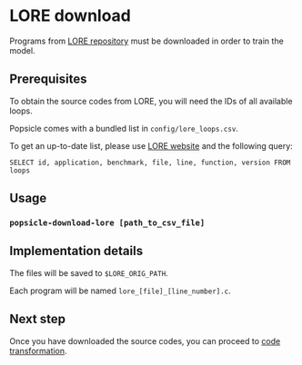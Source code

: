 # LORE download

Programs from [LORE repository](https://vectorization.computer) must be downloaded in order to train the model.

## Prerequisites

To obtain the source codes from LORE, you will need the IDs of all available loops.

Popsicle comes with a bundled list in `config/lore_loops.csv`.

To get an up-to-date list, please use [LORE website](https://vectorization.computer/query.html) and the following query:

`SELECT id, application, benchmark, file, line, function, version FROM loops`


## Usage

### `popsicle-download-lore [path_to_csv_file]`


## Implementation details

The files will be saved to `$LORE_ORIG_PATH`.

Each program will be named `lore_[file]_[line_number].c`.


## Next step

Once you have downloaded the source codes, you can proceed to [code transformation](02_code_transformation.md).